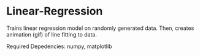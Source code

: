 # Linear-Regression

Trains linear regression model on randomly generated data. Then, creates animation (gif) of line fitting to data. 

Required Depedencies: numpy, matplotlib
